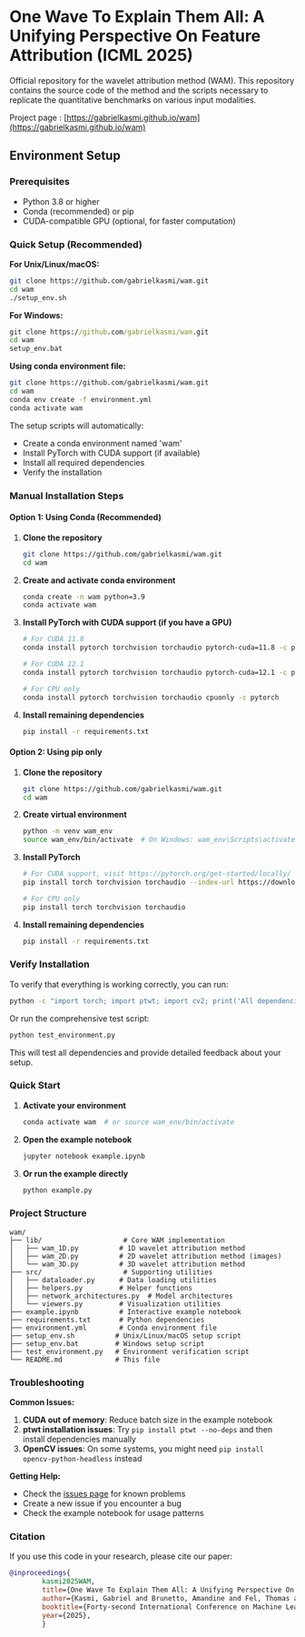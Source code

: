 # One Wave To Explain Them All: A Unifying Perspective On Feature Attribution (ICML 2025)

Official repository for the wavelet attribution method (WAM). This repository contains the source code of the method and the scripts necessary to replicate the quantitative benchmarks on various input modalities.

Project page : [https://gabrielkasmi.github.io/wam](https://gabrielkasmi.github.io/wam)

## Environment Setup

### Prerequisites
- Python 3.8 or higher
- Conda (recommended) or pip
- CUDA-compatible GPU (optional, for faster computation)

### Quick Setup (Recommended)

**For Unix/Linux/macOS:**
```bash
git clone https://github.com/gabrielkasmi/wam.git
cd wam
./setup_env.sh
```

**For Windows:**
```cmd
git clone https://github.com/gabrielkasmi/wam.git
cd wam
setup_env.bat
```

**Using conda environment file:**
```bash
git clone https://github.com/gabrielkasmi/wam.git
cd wam
conda env create -f environment.yml
conda activate wam
```

The setup scripts will automatically:
- Create a conda environment named 'wam'
- Install PyTorch with CUDA support (if available)
- Install all required dependencies
- Verify the installation

### Manual Installation Steps

#### Option 1: Using Conda (Recommended)

1. **Clone the repository**
   ```bash
   git clone https://github.com/gabrielkasmi/wam.git
   cd wam
   ```

2. **Create and activate conda environment**
   ```bash
   conda create -n wam python=3.9
   conda activate wam
   ```

3. **Install PyTorch with CUDA support (if you have a GPU)**
   ```bash
   # For CUDA 11.8
   conda install pytorch torchvision torchaudio pytorch-cuda=11.8 -c pytorch -c nvidia
   
   # For CUDA 12.1
   conda install pytorch torchvision torchaudio pytorch-cuda=12.1 -c pytorch -c nvidia
   
   # For CPU only
   conda install pytorch torchvision torchaudio cpuonly -c pytorch
   ```

4. **Install remaining dependencies**
   ```bash
   pip install -r requirements.txt
   ```

#### Option 2: Using pip only

1. **Clone the repository**
   ```bash
   git clone https://github.com/gabrielkasmi/wam.git
   cd wam
   ```

2. **Create virtual environment**
   ```bash
   python -m venv wam_env
   source wam_env/bin/activate  # On Windows: wam_env\Scripts\activate
   ```

3. **Install PyTorch**
   ```bash
   # For CUDA support, visit https://pytorch.org/get-started/locally/ for the correct command
   pip install torch torchvision torchaudio --index-url https://download.pytorch.org/whl/cu118
   
   # For CPU only
   pip install torch torchvision torchaudio
   ```

4. **Install remaining dependencies**
   ```bash
   pip install -r requirements.txt
   ```

### Verify Installation

To verify that everything is working correctly, you can run:

```bash
python -c "import torch; import ptwt; import cv2; print('All dependencies installed successfully!')"
```

Or run the comprehensive test script:

```bash
python test_environment.py
```

This will test all dependencies and provide detailed feedback about your setup.

### Quick Start

1. **Activate your environment**
   ```bash
   conda activate wam  # or source wam_env/bin/activate
   ```

2. **Open the example notebook**
   ```bash
   jupyter notebook example.ipynb
   ```

3. **Or run the example directly**
   ```bash
   python example.py
   ```

### Project Structure

```
wam/
├── lib/                    # Core WAM implementation
│   ├── wam_1D.py          # 1D wavelet attribution method
│   ├── wam_2D.py          # 2D wavelet attribution method (images)
│   └── wam_3D.py          # 3D wavelet attribution method
├── src/                    # Supporting utilities
│   ├── dataloader.py      # Data loading utilities
│   ├── helpers.py         # Helper functions
│   ├── network_architectures.py  # Model architectures
│   └── viewers.py         # Visualization utilities
├── example.ipynb          # Interactive example notebook
├── requirements.txt       # Python dependencies
├── environment.yml        # Conda environment file
├── setup_env.sh          # Unix/Linux/macOS setup script
├── setup_env.bat         # Windows setup script
├── test_environment.py   # Environment verification script
└── README.md             # This file
```

### Troubleshooting

**Common Issues:**

1. **CUDA out of memory**: Reduce batch size in the example notebook
2. **ptwt installation issues**: Try `pip install ptwt --no-deps` and then install dependencies manually
3. **OpenCV issues**: On some systems, you might need `pip install opencv-python-headless` instead

**Getting Help:**
- Check the [issues page](https://github.com/gabrielkasmi/wam/issues) for known problems
- Create a new issue if you encounter a bug
- Check the example notebook for usage patterns

### Citation

If you use this code in your research, please cite our paper:

```bibtex
@inproceedings{
        kasmi2025WAM,
        title={One Wave To Explain Them All: A Unifying Perspective On Feature Attribution},
        author={Kasmi, Gabriel and Brunetto, Amandine and Fel, Thomas and Parekh, Jayneel},
        booktitle={Forty-second International Conference on Machine Learning},
        year={2025},
        }
```
